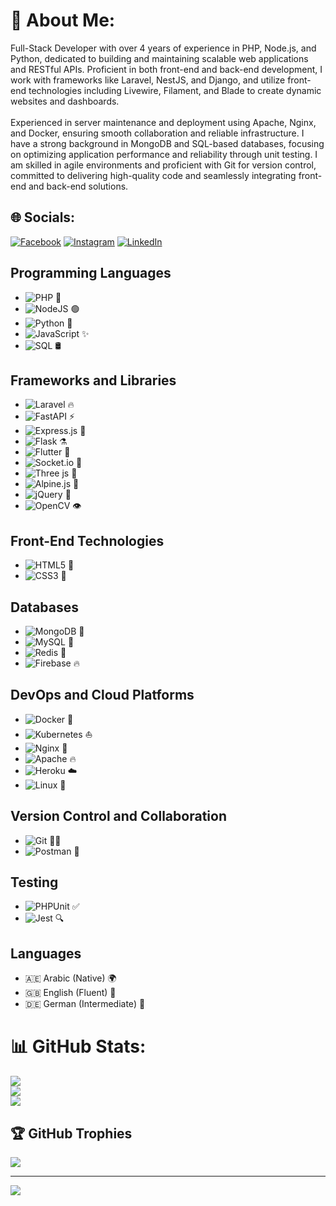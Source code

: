 # 💫 About Me:
Full-Stack Developer with over 4 years of experience in PHP, Node.js, and Python, dedicated to building and maintaining scalable web applications and RESTful APIs. Proficient in both front-end and back-end development, I work with frameworks like Laravel, NestJS, and Django, and utilize front-end technologies including Livewire, Filament, and Blade to create dynamic websites and dashboards.<br><br>Experienced in server maintenance and deployment using Apache, Nginx, and Docker, ensuring smooth collaboration and reliable infrastructure. I have a strong background in MongoDB and SQL-based databases, focusing on optimizing application performance and reliability through unit testing. I am skilled in agile environments and proficient with Git for version control, committed to delivering high-quality code and seamlessly integrating front-end and back-end solutions.


## 🌐 Socials:
[![Facebook](https://img.shields.io/badge/Facebook-%231877F2.svg?logo=Facebook&logoColor=white)](https://www.facebook.com/mousa.halapi.7?mibextid=ZbWKwL) [![Instagram](https://img.shields.io/badge/Instagram-%23E4405F.svg?logo=Instagram&logoColor=white)](https://www.instagram.com/mousahalapi?igsh=MW1xdmgxN2Z2Z3FzMg==) [![LinkedIn](https://img.shields.io/badge/LinkedIn-%230077B5.svg?logo=linkedin&logoColor=white)](https://www.linkedin.com/in/mousa-al-halabi-9183a9237/) 

## Programming Languages
- ![PHP](https://img.shields.io/badge/php-%23777BB4.svg?style=for-the-badge&logo=php&logoColor=white) 🐘
- ![NodeJS](https://img.shields.io/badge/node.js-6DA55F?style=for-the-badge&logo=node.js&logoColor=white) 🟢
- ![Python](https://img.shields.io/badge/python-3670A0?style=for-the-badge&logo=python&logoColor=ffdd54) 🐍
- ![JavaScript](https://img.shields.io/badge/javascript-%23323330.svg?style=for-the-badge&logo=javascript&logoColor=%23F7DF1E) ✨
- ![SQL](https://img.shields.io/badge/sql-%234477A1.svg?style=for-the-badge&logo=sql&logoColor=white) 🛢️

## Frameworks and Libraries
- ![Laravel](https://img.shields.io/badge/laravel-%23FF2D20.svg?style=for-the-badge&logo=laravel&logoColor=white) 🔥
- ![FastAPI](https://img.shields.io/badge/FastAPI-005571?style=for-the-badge&logo=fastapi) ⚡
- ![Express.js](https://img.shields.io/badge/express.js-%23404d59.svg?style=for-the-badge&logo=express&logoColor=%2361DAFB) 🚀
- ![Flask](https://img.shields.io/badge/flask-%23000.svg?style=for-the-badge&logo=flask&logoColor=white) ⚗️
- ![Flutter](https://img.shields.io/badge/Flutter-%2302569B.svg?style=for-the-badge&logo=Flutter&logoColor=white) 📱
- ![Socket.io](https://img.shields.io/badge/Socket.io-black?style=for-the-badge&logo=socket.io&badgeColor=010101) 🔗
- ![Three js](https://img.shields.io/badge/threejs-black?style=for-the-badge&logo=three.js&logoColor=white) 🎨
- ![Alpine.js](https://img.shields.io/badge/alpinejs-white.svg?style=for-the-badge&logo=alpinedotjs&logoColor=%238BC0D0) 🌲
- ![jQuery](https://img.shields.io/badge/jquery-%230769AD.svg?style=for-the-badge&logo=jquery&logoColor=white) 📜
- ![OpenCV](https://img.shields.io/badge/opencv-%23white.svg?style=for-the-badge&logo=opencv&logoColor=white) 👁️

## Front-End Technologies
- ![HTML5](https://img.shields.io/badge/html5-%23E34F26.svg?style=for-the-badge&logo=html5&logoColor=white) 🧱
- ![CSS3](https://img.shields.io/badge/css3-%231572B6.svg?style=for-the-badge&logo=css3&logoColor=white) 🎨

## Databases
- ![MongoDB](https://img.shields.io/badge/MongoDB-%234ea94b.svg?style=for-the-badge&logo=mongodb&logoColor=white) 🍃
- ![MySQL](https://img.shields.io/badge/mysql-4479A1.svg?style=for-the-badge&logo=mysql&logoColor=white) 🐬
- ![Redis](https://img.shields.io/badge/redis-%23DD0031.svg?style=for-the-badge&logo=redis&logoColor=white) 🔴
- ![Firebase](https://img.shields.io/badge/firebase-%23039BE5.svg?style=for-the-badge&logo=firebase) 🔥

## DevOps and Cloud Platforms
- ![Docker](https://img.shields.io/badge/docker-%230db7ed.svg?style=for-the-badge&logo=docker&logoColor=white) 🐳
- ![Kubernetes](https://img.shields.io/badge/kubernetes-%23326ce5.svg?style=for-the-badge&logo=kubernetes&logoColor=white) ⛵
- ![Nginx](https://img.shields.io/badge/nginx-%23009639.svg?style=for-the-badge&logo=nginx&logoColor=white) 🚦
- ![Apache](https://img.shields.io/badge/apache-%23D22128.svg?style=for-the-badge&logo=apache&logoColor=white) 🔥
- ![Heroku](https://img.shields.io/badge/heroku-%23430098.svg?style=for-the-badge&logo=heroku&logoColor=white) ☁️
- ![Linux](https://img.shields.io/badge/linux-%23FCC624.svg?style=for-the-badge&logo=linux&logoColor=black) 🐧

## Version Control and Collaboration
- ![Git](https://img.shields.io/badge/git-%23F05033.svg?style=for-the-badge&logo=git&logoColor=white) 🧑‍💻
- ![Postman](https://img.shields.io/badge/Postman-FF6C37?style=for-the-badge&logo=postman&logoColor=white) 📮

## Testing
- ![PHPUnit](https://img.shields.io/badge/phpunit-%23892CA0.svg?style=for-the-badge&logo=phpunit&logoColor=white) ✅
- ![Jest](https://img.shields.io/badge/jest-%23C21325.svg?style=for-the-badge&logo=jest&logoColor=white) 🔍

## Languages
- 🇦🇪 Arabic (Native) 🌍
- 🇬🇧 English (Fluent) 💬
- 🇩🇪 German (Intermediate) 📖


# 📊 GitHub Stats:
![](https://github-readme-stats.vercel.app/api?username=MOUSAHLP&theme=dark&hide_border=false&include_all_commits=false&count_private=false)<br/>
![](https://github-readme-streak-stats.herokuapp.com/?user=MOUSAHLP&theme=dark&hide_border=false)<br/>
![](https://github-readme-stats.vercel.app/api/top-langs/?username=MOUSAHLP&theme=dark&hide_border=false&include_all_commits=false&count_private=false&layout=compact)

## 🏆 GitHub Trophies
![](https://github-profile-trophy.vercel.app/?username=MOUSAHLP&theme=radical&no-frame=false&no-bg=true&margin-w=4)

---
[![](https://visitcount.itsvg.in/api?id=MOUSAHLP&icon=2&color=1)](https://visitcount.itsvg.in)
